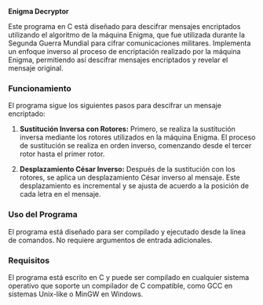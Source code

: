 **Enigma Decryptor**

Este programa en C está diseñado para descifrar mensajes encriptados utilizando el algoritmo de la máquina Enigma, que fue utilizada durante la Segunda Guerra Mundial para cifrar comunicaciones militares. Implementa un enfoque inverso al proceso de encriptación realizado por la máquina Enigma, permitiendo así descifrar mensajes encriptados y revelar el mensaje original.

### Funcionamiento

El programa sigue los siguientes pasos para descifrar un mensaje encriptado:

1. **Sustitución Inversa con Rotores:**
   Primero, se realiza la sustitución inversa mediante los rotores utilizados en la máquina Enigma. El proceso de sustitución se realiza en orden inverso, comenzando desde el tercer rotor hasta el primer rotor.

2. **Desplazamiento César Inverso:**
   Después de la sustitución con los rotores, se aplica un desplazamiento César inverso al mensaje. Este desplazamiento es incremental y se ajusta de acuerdo a la posición de cada letra en el mensaje.

### Uso del Programa

El programa está diseñado para ser compilado y ejecutado desde la línea de comandos. No requiere argumentos de entrada adicionales.

### Requisitos

El programa está escrito en C y puede ser compilado en cualquier sistema operativo que soporte un compilador de C compatible, como GCC en sistemas Unix-like o MinGW en Windows.
